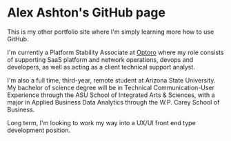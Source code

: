 # Alex Ashton's GitHub page

This is my other portfolio site where I'm simply learning more how to use GitHub.

I'm currently a Platform Stability Associate at [Optoro](https://www.optoro.com) where my role consists of supporting SaaS platform and network operations, devops and developers, as well as acting as a client technical support analyst. 

I'm also a full time, third-year, remote student at Arizona State University. My bachelor of science degree will be in Technical Communication-User Experience through the ASU School of Integrated Arts & Sciences, with a major in Applied Business Data Analytics through the W.P. Carey School of Business.

Long term, I'm looking to work my way into a UX/UI front end type development position.
